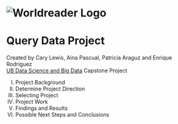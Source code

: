 # ![Worldreader Logo](https://comms.worldreader.org/wp-content/themes/worldreader/assets/images/logo.png) 
# Query Data Project 


Created by Cary Lewis, Aina Pascual, Patricia Araguz and Enrique Rodríguez
<br>
<a href="http://www.ub.edu/datascience/postgraduate/">UB Data Science and Big Data</a> Capstone Project

<ol type="I">
<li>Project Background</li>
<li>Determine Project Direction</li>
<li>Selecting Project</li>
<li>Project Work</li>
<li>Findings and Results</li>
<li>Possible Next Steps and Conclusions</li>


